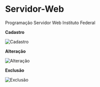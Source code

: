 # Servidor-Web
Programação Servidor Web Instituto Federal

**Cadastro**

![Cadastro](https://user-images.githubusercontent.com/45734680/70083820-e3b4db80-15eb-11ea-8227-5779ef7c5d8b.png)

**Alteração**

![Alteração](https://user-images.githubusercontent.com/45734680/70084262-bf0d3380-15ec-11ea-892a-b46947fd2633.png)

**Exclusão**

![Exclusão](https://user-images.githubusercontent.com/45734680/70084441-05629280-15ed-11ea-8ed0-ad90e5a1dc05.png)
